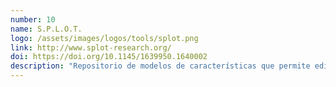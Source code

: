 ```yaml
---
number: 10
name: S.P.L.O.T.
logo: /assets/images/logos/tools/splot.png
link: http://www.splot-research.org/
doi: https://doi.org/10.1145/1639950.1640002
description: "Repositorio de modelos de características que permite editar y analizar modelos básicos basados en FODA."
---
```


